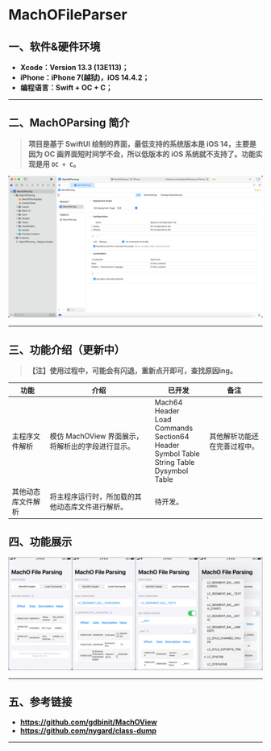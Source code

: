 # MachOFileParser
## 一、软件&硬件环境

- **Xcode：Version 13.3 (13E113)；**
- **iPhone：iPhone 7(越狱)，iOS 14.4.2；**
- **编程语言：Swift + OC + C；**

****

## 二、MachOParsing 简介

> **项目是基于 SwiftUI 绘制的界面，最低支持的系统版本是 iOS 14，主要是因为 OC 画界面短时间学不会，所以低版本的 iOS 系统就不支持了。功能实现是用 `OC + C`。**

![image-20240327102221252](images/image-20240327102221252.png)

****

## 三、功能介绍（更新中）

> **【注】使用过程中，可能会有闪退，重新点开即可，查找原因ing。**

| 功能               | 介绍                                              | 已开发                                                       | 备注                         |
| ------------------ | ------------------------------------------------- | ------------------------------------------------------------ | ---------------------------- |
| 主程序文件解析     | 模仿 MachOView 界面展示，将解析出的字段进行显示。 | Mach64 Header<br />Load Commands<br />Section64 Header<br />Symbol Table<br />String Table<br />Dysymbol Table | 其他解析功能还在完善过程中。 |
| 其他动态库文件解析 | 将主程序运行时，所加载的其他动态库文件进行解析。  | 待开发。                                                     |                              |

## 四、功能展示

![image-20240327101925655](images/image-20240327101925655.png)

****

## 五、参考链接

- **https://github.com/gdbinit/MachOView**
- **https://github.com/nygard/class-dump**

****

